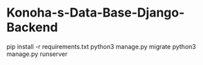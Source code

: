 # Konoha-s-Data-Base-Django-Backend
pip install -r requirements.txt
python3 manage.py migrate
python3 manage.py runserver

